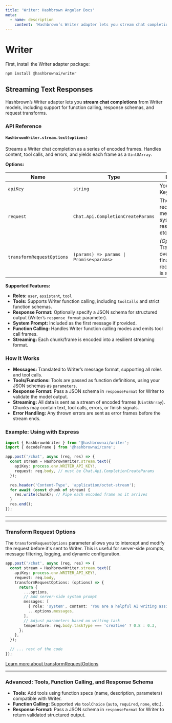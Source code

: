```yaml
---
title: 'Writer: Hashbrown Angular Docs'
meta:
  - name: description
    content: 'Hashbrown’s Writer adapter lets you stream chat completions from Writer models, including support for function calling, response schemas, and request transforms.'
---
```

# Writer

First, install the Writer adapter package:

```sh
npm install @hashbrownai/writer
```

## Streaming Text Responses

Hashbrown’s Writer adapter lets you **stream chat completions** from Writer models, including support for function calling, response schemas, and request transforms.

### API Reference

#### `HashbrownWriter.stream.text(options)`

Streams a Writer chat completion as a series of encoded frames. Handles content, tool calls, and errors, and yields each frame as a `Uint8Array`.

**Options:**

| Name                      | Type                                    | Description                                                                    |
| ------------------------- | --------------------------------------- | ------------------------------------------------------------------------------ |
| `apiKey`                  | `string`                                | Your Writer API Key.                                                           |
| `request`                 | `Chat.Api.CompletionCreateParams`       | The chat request: model, messages, tools, system, responseFormat, etc.         |
| `transformRequestOptions` | `(params) => params \| Promise<params>` | _(Optional)_ Transform or override the final Writer request before it is sent. |

**Supported Features:**

- **Roles:** `user`, `assistant`, `tool`
- **Tools:** Supports Writer function calling, including `toolCalls` and strict function schemas.
- **Response Format:** Optionally specify a JSON schema for structured output (Writer’s `response_format` parameter).
- **System Prompt:** Included as the first message if provided.
- **Function Calling:** Handles Writer function calling modes and emits tool call frames.
- **Streaming:** Each chunk/frame is encoded into a resilient streaming format.

### How It Works

- **Messages:** Translated to Writer’s message format, supporting all roles and tool calls.
- **Tools/Functions:** Tools are passed as function definitions, using your JSON schemas as `parameters`.
- **Response Format:** Pass a JSON schema in `responseFormat` for Writer to validate the model output.
- **Streaming:** All data is sent as a stream of encoded frames (`Uint8Array`). Chunks may contain text, tool calls, errors, or finish signals.
- **Error Handling:** Any thrown errors are sent as error frames before the stream ends.

### Example: Using with Express

```ts
import { HashbrownWriter } from '@hashbrownai/writer';
import { decodeFrame } from '@hashbrownai/core';

app.post('/chat', async (req, res) => {
  const stream = HashbrownWriter.stream.text({
    apiKey: process.env.WRITER_API_KEY!,
    request: req.body, // must be Chat.Api.CompletionCreateParams
  });

  res.header('Content-Type', 'application/octet-stream');
  for await (const chunk of stream) {
    res.write(chunk); // Pipe each encoded frame as it arrives
  }
  res.end();
});
```

---

---

### Transform Request Options

The `transformRequestOptions` parameter allows you to intercept and modify the request before it's sent to Writer. This is useful for server-side prompts, message filtering, logging, and dynamic configuration.

```ts
app.post('/chat', async (req, res) => {
  const stream = HashbrownWriter.stream.text({
    apiKey: process.env.WRITER_API_KEY!,
    request: req.body,
    transformRequestOptions: (options) => {
      return {
        ...options,
        // Add server-side system prompt
        messages: [
          { role: 'system', content: 'You are a helpful AI writing assistant.' },
          ...options.messages,
        ],
        // Adjust parameters based on writing task
        temperature: req.body.taskType === 'creative' ? 0.8 : 0.3,
      };
    },
  });

  // ... rest of the code
});
```

[Learn more about transformRequestOptions](/docs/angular/concept/transform-request-options)

---

### Advanced: Tools, Function Calling, and Response Schema

- **Tools:** Add tools using function specs (name, description, parameters) compatible with Writer.
- **Function Calling:** Supported via `toolChoice` (`auto`, `required`, `none`, etc.).
- **Response Format:** Pass a JSON schema in `responseFormat` for Writer to return validated structured output.

